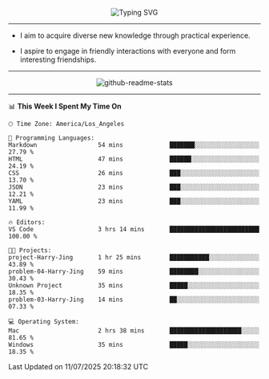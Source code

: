 <p align="center">
  <img src="https://readme-typing-svg.demolab.com?font=Fira+Code&weight=500&size=32&duration=2500&pause=1600&center=true&vCenter=true&random=false&width=1024&height=64&lines=Hi+there+%F0%9F%91%8B;I'm+delighted+you+could+make+it+here+%F0%9F%8E%89;I'm+Harry%2C+a+college+student+still+finding+my+way" alt="Typing SVG" />
</p>


---


- I aim to acquire diverse new knowledge through practical experience.

- I aspire to engage in friendly interactions with everyone and form interesting friendships.


---


<p align="center">
  <img src="https://github-readme-stats.vercel.app/api?username=Harry-Jing&show_icons=true" alt="github-readme-stats"/>
</p>


---

<!--START_SECTION:waka-->
📊 **This Week I Spent My Time On** 

```text
🕑︎ Time Zone: America/Los_Angeles

💬 Programming Languages: 
Markdown                 54 mins             ███████░░░░░░░░░░░░░░░░░░   27.79 % 
HTML                     47 mins             ██████░░░░░░░░░░░░░░░░░░░   24.19 % 
CSS                      26 mins             ███░░░░░░░░░░░░░░░░░░░░░░   13.70 % 
JSON                     23 mins             ███░░░░░░░░░░░░░░░░░░░░░░   12.21 % 
YAML                     23 mins             ███░░░░░░░░░░░░░░░░░░░░░░   11.99 % 

🔥 Editors: 
VS Code                  3 hrs 14 mins       █████████████████████████   100.00 % 

🐱‍💻 Projects: 
project-Harry-Jing       1 hr 25 mins        ███████████░░░░░░░░░░░░░░   43.89 % 
problem-04-Harry-Jing    59 mins             ████████░░░░░░░░░░░░░░░░░   30.43 % 
Unknown Project          35 mins             █████░░░░░░░░░░░░░░░░░░░░   18.35 % 
problem-03-Harry-Jing    14 mins             ██░░░░░░░░░░░░░░░░░░░░░░░   07.33 % 

💻 Operating System: 
Mac                      2 hrs 38 mins       ████████████████████░░░░░   81.65 % 
Windows                  35 mins             █████░░░░░░░░░░░░░░░░░░░░   18.35 % 
```


 Last Updated on 11/07/2025 20:18:32 UTC
<!--END_SECTION:waka-->
